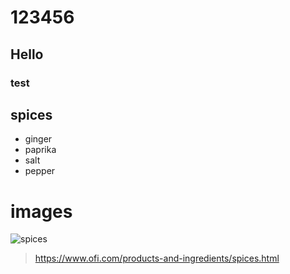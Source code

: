 # 123456
## Hello
### test
## spices
* ginger
* paprika
* salt
* pepper
# images
![spices](https://www.ofi.com/content/dam/olamofi/products-and-ingredients/spices/spices-images/spices-pepper.jpg)
>https://www.ofi.com/products-and-ingredients/spices.html
